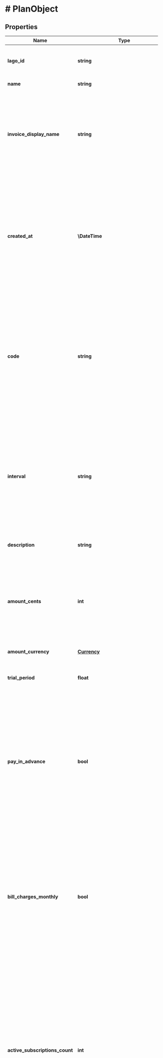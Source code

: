 # # PlanObject

## Properties

Name | Type | Description | Notes
------------ | ------------- | ------------- | -------------
**lago_id** | **string** | Unique identifier of the plan created by Lago. |
**name** | **string** | The name of the plan. |
**invoice_display_name** | **string** | Specifies the name that will be displayed on an invoice. If no value is set for this field, the name of the plan will be used as the default display name. | [optional]
**created_at** | **\DateTime** | The date and time when the plan was created. It is expressed in UTC format according to the ISO 8601 datetime standard. This field provides the timestamp for the exact moment when the plan was initially created. |
**code** | **string** | The code of the plan. It serves as a unique identifier associated with a particular plan. The code is typically used for internal or system-level identification purposes, like assigning a subscription, for instance. |
**interval** | **string** | The interval used for recurring billing. It represents the frequency at which subscription billing occurs. The interval can be one of the following values: &#x60;yearly&#x60;, &#x60;quarterly&#x60;, &#x60;monthly&#x60; or &#x60;weekly&#x60;. |
**description** | **string** | The description on the plan. | [optional]
**amount_cents** | **int** | The base cost of the plan, excluding any applicable taxes, that is billed on a recurring basis. This value is defined at 0 if your plan is a pay-as-you-go plan. |
**amount_currency** | [**Currency**](Currency.md) |  |
**trial_period** | **float** | The duration in days during which the base cost of the plan is offered for free. | [optional]
**pay_in_advance** | **bool** | This field determines the billing timing for the plan. When set to &#x60;true&#x60;, the base cost of the plan is due at the beginning of each billing period. Conversely, when set to &#x60;false&#x60;, the base cost of the plan is due at the end of each billing period. | [optional]
**bill_charges_monthly** | **bool** | This field, when set to &#x60;true&#x60;, enables to invoice usage-based charges on monthly basis, even if the cadence of the plan is yearly. This allows customers to pay charges overage on a monthly basis. This can be set to true only if the plan’s interval is &#x60;yearly&#x60;. | [optional]
**active_subscriptions_count** | **int** | The count of active subscriptions that are currently associated with the plan. This field provides valuable information regarding the impact of deleting the plan. By checking the value of this field, you can determine the number of subscriptions that will be affected if the plan is deleted. |
**draft_invoices_count** | **int** | The number of draft invoices that include a subscription attached to the plan. This field provides valuable information about the impact of deleting the plan. By checking the value of this field, you can determine the number of draft invoices that will be affected if the plan is deleted. |
**charges** | [**\OpenAPI\Client\Model\ChargeObject[]**](ChargeObject.md) | Additional usage-based charges for this plan. | [optional]
**taxes** | [**\OpenAPI\Client\Model\TaxObject[]**](TaxObject.md) | All taxes applied to the plan. | [optional]

[[Back to Model list]](../../README.md#models) [[Back to API list]](../../README.md#endpoints) [[Back to README]](../../README.md)
